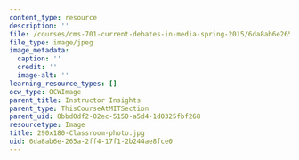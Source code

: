 ```yaml
---
content_type: resource
description: ''
file: /courses/cms-701-current-debates-in-media-spring-2015/6da8ab6e265a2ff417f12b244ae8fce0_290x180-Classroom-photo.jpg
file_type: image/jpeg
image_metadata:
  caption: ''
  credit: ''
  image-alt: ''
learning_resource_types: []
ocw_type: OCWImage
parent_title: Instructor Insights
parent_type: ThisCourseAtMITSection
parent_uid: 8bbd0df2-02ec-5150-a5d4-1d0325fbf268
resourcetype: Image
title: 290x180-Classroom-photo.jpg
uid: 6da8ab6e-265a-2ff4-17f1-2b244ae8fce0
---
```

